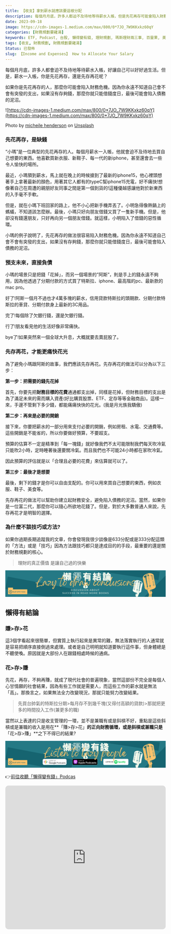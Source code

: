 ```yaml
---
title: 【收支】拿到薪水就應該要這樣分配
description: 每個月月底，許多人都迫不及待地等待薪水入帳，但是先花再存可能會陷入財務危機，而預支未來則直接負債。建議先存再花，把財務目標的花費先支出，然後支付必要的開銷，最後才是自由支配的部分。這樣可以避免陷入債務的泥沼，建立財務安全。最重要的是讓自己過得快樂，而不是只談技巧或方法。財務規劃的核心是「賺>存>花」，而不是「花>存>賺」。
date: 2023-09-18
image: https://cdn-images-1.medium.com/max/800/0*7JO_7W9KKxkz60qY
categories: [財務規劃要雞湯]
keywords: ETF, Podcast, 台股, 懶得變有錢, 理財規劃, 瑪斯理財兩三事, 百靈果, 美股, 職涯心得, 股癌, 記帳, 讀書心得, 財務規劃
tags: [收支, 財務規劃, 財務規劃要雞湯]
Status: 已發佈
slug: 【Income and Expenses】 How to Allocate Your Salary
---
```


每個月月底，許多人都會迫不及待地等待薪水入帳，好讓自己可以好好過生活。但是，薪水一入帳，你是先花再存，還是先存再花呢？

如果你是先花再存的人，那麼你可能會陷入財務危機。因為你永遠不知道自己會不會有突發的支出，如果沒有存夠錢，那麼你就只能借錢度日，最後可能會陷入債務的泥沼。

![https://cdn-images-1.medium.com/max/800/0*7JO_7W9KKxkz60qY](https://cdn-images-1.medium.com/max/800/0*7JO_7W9KKxkz60qY)

Photo by [micheile henderson](https://unsplash.com/@micheile?utm_source=medium&utm_medium=referral) on [Unsplash](https://unsplash.com/?utm_source=medium&utm_medium=referral)

### 先花再存，是缺錢

“小瑪”是一位典型的先花再存的人。每個月薪水一入帳，他就會迫不及待地去買自己想要的東西。他喜歡買新衣服、新鞋子、每一代的新iphone，甚至還會去一些令人愉快的場所。

最近，小瑪領到薪水，馬上就在晚上的時候搶到了最新的iphone15，他心裡頭想著手上拿著最新的顏色，用著其它人都有的typeC幫iphone15充電，好不痛快!想像著自己在周遭的親朋好友同事之間是第一個到貨的!這種優越感讓他對於新東西的入手毫不手軟。

但是，就在小瑪下班回家的路上，他不小心把新手機弄丟了。小明急得像熱鍋上的螞蟻，不知道該怎麼辦。最後，小瑪只好向朋友借錢又買了一隻新手機。但是，他卻沒有錢還朋友，只好再向另一個朋友借錢。就這樣，小明陷入了借錢的惡性循環。

小瑪的例子說明了，先花再存的做法很容易陷入財務危機。因為你永遠不知道自己會不會有突發的支出，如果沒有存夠錢，那麼你就只能借錢度日，最後可能會陷入債務的泥沼。

### 預支未來，直接負債

小瑪的場景只是把錢「花掉」，而另一個場景的”阿斯”，則是手上的錢永遠不夠用，因為他透過了分期付款的方式買了特斯拉、iphone、最高階的pc、最新款的mac pro。

好了!阿斯一個月不過也才4萬多塊的薪水，信用貸款特斯拉的頭期款、分期付款特斯拉的車貸、分期付款身上最新的3C用品。

完了!每個除了欠銀行錢，還是欠銀行錢。

行了!朋友看見他的生活好像非常痛快。

bye了!如果突然來一個全球大升息，大概就要去賣屁股了。

### 先存再花，才能更痛快花光

為了避免小瑪跟阿斯的故事，我們應該先存再花。先存再花的做法可以分為以下三步：

**第一步：把需要的錢先花掉**

首先，你要先把**財務目標的花費**通通都支出掉，同樣是花掉，但財務目標的支出是為了滿足未來的需而購入資產(好比購買股票、ETF、定存等等金融商品)。這樣一來，手邊不管剩下多少錢，都能痛痛快快的花光。(我是月光族我驕傲)

**第二步：再來是必要的開銷**

接下來，你要把薪水的一部分用來支付必要的開銷，例如房租、水電、交通費等。這些開銷是不能省的，所以你要做好預算，不要超支。

預算的估算不一定是精準到「每一塊錢」就好像我們不太可能限制我們每天吹冷氣只能吹2小時，定時睡著後還要關冷氣。而且我們也不可能24小時都在家吹冷氣。

因此預算的評估就是以「合理且必要的花費」來估算就可以了。

**第三步：最後才是想要**

最後，剩下的錢才是你可以自由支配的。你可以用來買自己想要的東西，例如衣服、鞋子、美食等。

先存再花的做法可以幫助你建立起財務安全，避免陷入債務的泥沼。當然，如果你是一位富二代，那麼你可以隨心所欲地花錢了。但是，對於大多數普通人來說，先存再花才是明智的選擇。

### 為什麼不談技巧或方法?

如果你過期長期追蹤我的文章，你會發現我很少談像是633分配或是333分配這類的「方法」或是「技巧」因為方法跟技巧都只是達成目的的手段，最重要的還是關於財務規劃的核心。

> 理財的真正價值 是讓自己過的快樂
> 

![Lazytodrawconclusions.svg](Lazytodrawconclusions.svg)

## 懶得有結論

### 賺>存>花

這3個字看起來很簡單，但實質上執行起來是異常的難，無法落實執行的人通常就是容易把順序直接倒過來處理。或者是自己明明就知道要執行這件事，但身體總是不聽使喚。原因就是大部份人在跟錢相處時候的通病。

### 花>存>賺

先花，再存，不夠再賺，就成了現代社會的普遍現象，當然這部份不完全是每個人心甘情願的社會結果，因為有些工作就是需要人，而這些工作的薪水就是無法「高」。那換言之，如果無法全力改變現況，那就只能努力改變結果。

> 先買台帥氣的特斯拉分期>每月存不到幾千塊(又得付高額的貸款)>那就把更多的時間投入工作(兼更多的職)
> 

當然以上表達的只是收支管理的一環，並不是兼職有或是斜槓不好，重點是這些斜槓或是兼職的收入是用在**「賺>存>花」**的正向財務循環，或是斜槓或兼職只是**「花>存>賺」**之下不得已的結果?

> 
> 

![Lisenttolazypeople.svg](Lisenttolazypeople.svg)

👉[前往收聽「懶得變有錢」Podcas](https://solink.soundon.fm/lazytoberich)

<iframe id="embedPlayer" src="https://embed.podcasts.apple.com/us/podcast/%E6%87%B6%E5%BE%97%E8%AE%8A%E6%9C%89%E9%8C%A2/id1707756115?itsct=podcast_box_player&amp;itscg=30200&amp;ls=1&amp;theme=auto" height="450px" frameborder="0" sandbox="allow-forms allow-popups allow-same-origin allow-scripts allow-top-navigation-by-user-activation" allow="autoplay *; encrypted-media *; clipboard-write" style="width: 100%; max-width: 660px; overflow: hidden; border-radius: 10px; transform: translateZ(0px); animation: 2s ease 0s 6 normal none running loading-indicator; background-color: rgb(228, 228, 228);"></iframe>

